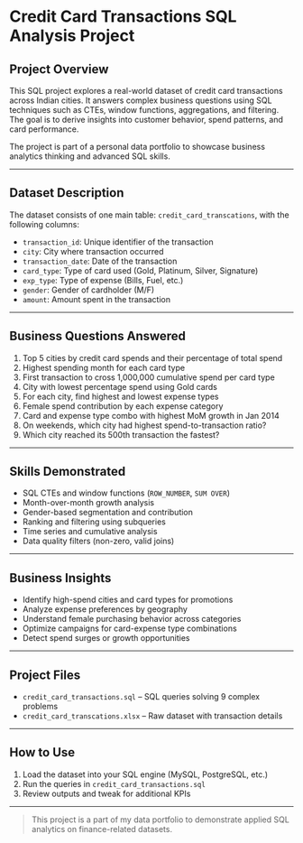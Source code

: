 # Credit Card Transactions SQL Analysis Project

## Project Overview
This SQL project explores a real-world dataset of credit card transactions across Indian cities. It answers complex business questions using SQL techniques such as CTEs, window functions, aggregations, and filtering. The goal is to derive insights into customer behavior, spend patterns, and card performance.

The project is part of a personal data portfolio to showcase business analytics thinking and advanced SQL skills.

---

## Dataset Description

The dataset consists of one main table: `credit_card_transcations`, with the following columns:

- `transaction_id`: Unique identifier of the transaction  
- `city`: City where transaction occurred  
- `transaction_date`: Date of the transaction  
- `card_type`: Type of card used (Gold, Platinum, Silver, Signature)  
- `exp_type`: Type of expense (Bills, Fuel, etc.)  
- `gender`: Gender of cardholder (M/F)  
- `amount`: Amount spent in the transaction  

---

## Business Questions Answered

1. Top 5 cities by credit card spends and their percentage of total spend  
2. Highest spending month for each card type  
3. First transaction to cross 1,000,000 cumulative spend per card type  
4. City with lowest percentage spend using Gold cards  
5. For each city, find highest and lowest expense types  
6. Female spend contribution by each expense category  
7. Card and expense type combo with highest MoM growth in Jan 2014  
8. On weekends, which city had highest spend-to-transaction ratio?  
9. Which city reached its 500th transaction the fastest?  

---

## Skills Demonstrated

- SQL CTEs and window functions (`ROW_NUMBER`, `SUM OVER`)  
- Month-over-month growth analysis  
- Gender-based segmentation and contribution  
- Ranking and filtering using subqueries  
- Time series and cumulative analysis  
- Data quality filters (non-zero, valid joins)

---

## Business Insights

- Identify high-spend cities and card types for promotions  
- Analyze expense preferences by geography  
- Understand female purchasing behavior across categories  
- Optimize campaigns for card-expense type combinations  
- Detect spend surges or growth opportunities

---

## Project Files

- `credit_card_transactions.sql` – SQL queries solving 9 complex problems  
- `credit_card_transcations.xlsx` – Raw dataset with transaction details  

---

## How to Use

1. Load the dataset into your SQL engine (MySQL, PostgreSQL, etc.)  
2. Run the queries in `credit_card_transactions.sql`  
3. Review outputs and tweak for additional KPIs  

---

> This project is a part of my data portfolio to demonstrate applied SQL analytics on finance-related datasets.

